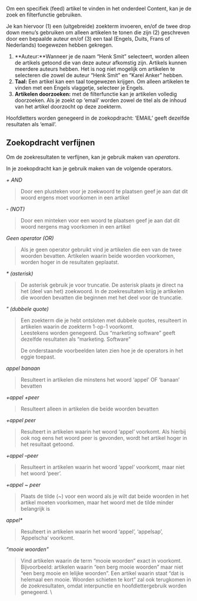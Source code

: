 Om een specifiek (feed) artikel te vinden in het onderdeel Content, kan
je de zoek en filterfunctie gebruiken.

Je kan hiervoor (1) een (uitgebreide) zoekterm invoeren, en/of de twee
drop down menu’s gebruiken om alleen artikelen te tonen die zijn (2)
geschreven door een bepaalde auteur en/of (3) een taal (Engels, Duits,
Frans of Nederlands) toegewezen hebben gekregen.

1.  **Auteur:**Wanneer je de naam “Henk Smit” selecteert, worden alleen
    de artikels getoond die van deze auteur afkomstig zijn. Artikels
    kunnen meerdere auteurs hebben. Het is nog niet mogelijk om
    artikelen te selecteren die zowel de auteur “Henk Smit” en “Karel
    Anker” hebben.
2.  **Taal:** Een artikel kan een taal toegewezen krijgen. Om alleen
    artikelen te vinden met een Engels vlaggetje, selecteer je Engels.
3.  **Artikelen doorzoeken:** met de filterfunctie kan je artikelen
    volledig doorzoeken. Als je zoekt op ‘email’ worden zowel de titel
    als de inhoud van het artikel doorzocht op deze zoekterm.

Hoofdletters worden genegeerd in de zoekopdracht: ‘EMAIL’ geeft dezelfde
resultaten als ‘email’.

Zoekopdracht verfijnen
----------------------

Om de zoekresultaten te verfijnen, kan je gebruik maken van *operators*.

In je zoekopdracht kan je gebruik maken van de volgende operators.

*+ AND*

> Door een plusteken voor je zoekwoord te plaatsen geef je aan dat dit
> woord ergens moet voorkomen in een artikel

*- (NOT)*

> Door een minteken voor een woord te plaatsen geef je aan dat dit woord
> nergens mag voorkomen in een artikel

*Geen operator (OR)*

> Als je geen operator gebruikt vind je artikelen die een van de twee
> woorden bevatten. Artikelen waarin beide woorden voorkomen, worden
> hoger in de resultaten geplaatst.

*\* (asterisk)*

> De asterisk gebruik je voor truncatie. De asterisk plaats je direct na
> het (deel van het) zoekwoord. In de zoekresultaten krijg je artikelen
> die woorden bevatten die beginnen met het deel voor de truncatie.

*" (dubbele quote)*

> Een zoekterm die je hebt ontsloten met dubbele quotes, resulteert in
> artikelen waarin de zoekterm 1-op-1 voorkomt. \
>  Leestekens worden genegeerd. Dus “marketing software” geeft dezelfde
> resultaten als “marketing. Software”
>
> De onderstaande voorbeelden laten zien hoe je de operators in het
> eggie toepast.

*appel banaan*

> Resulteert in artikelen die minstens het woord ‘appel’ OF ‘banaan’
> bevatten

*+appel +peer*

> Resulteert alleen in artikelen die beide woorden bevatten

*+appel peer*

> Resulteert in artikelen waarin het woord ‘appel’ voorkomt. Als hierbij
> ook nog eens het woord peer is gevonden, wordt het artikel hoger in
> het resultaat getoond.

*+appel –peer*

> Resulteert in artikelen waarin het woord ‘appel’ voorkomt, maar niet
> het woord ‘peer’.

*+appel \~ peer*

> Plaats de tilde (\~) voor een woord als je wilt dat beide woorden in
> het artikel moeten voorkomen, maar het woord met de tilde minder
> belangrijk is

*appel\**

> Resulteert in artikelen waarin het woord ‘appel’, ‘appelsap’,
> ‘Appelscha’ voorkomt.

*“mooie woorden”*

> Vind artikelen waarin de term “mooie woorden” exact in voorkomt. \
>  Bijvoorbeeld: artikelen waarin “een berg mooie woorden” maar niet
> “een berg mooie en lelijke woorden”. Een artikel waarin staat “dat is
> helemaal een mooie. Woorden schieten te kort” zal ook terugkomen in de
> zoekresultaten, omdat interpunctie en hoofdlettergebruik worden
> genegeerd. \

